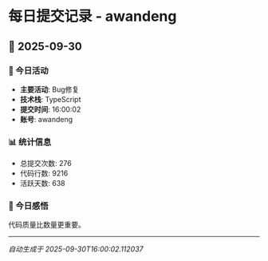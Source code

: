 # 每日提交记录 - awandeng

## 📅 2025-09-30

### 🎯 今日活动
- **主要活动**: Bug修复
- **技术栈**: TypeScript
- **提交时间**: 16:00:02
- **账号**: awandeng

### 📊 统计信息
- 总提交次数: 276
- 代码行数: 9216
- 活跃天数: 638

### 💭 今日感悟
代码质量比数量更重要。

---
*自动生成于 2025-09-30T16:00:02.112037*
